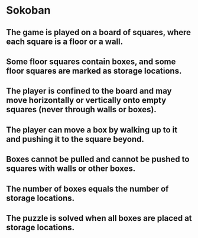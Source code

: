 # Sokoban

## The game is played on a board of squares, where each square is a floor or a wall. 
## Some floor squares contain boxes, and some floor squares are marked as storage locations.

## The player is confined to the board and may move horizontally or vertically onto empty squares (never through walls or boxes). 
## The player can move a box by walking up to it and pushing it to the square beyond. 
## Boxes cannot be pulled and cannot be pushed to squares with walls or other boxes. 
## The number of boxes equals the number of storage locations. 
## The puzzle is solved when all boxes are placed at storage locations.
